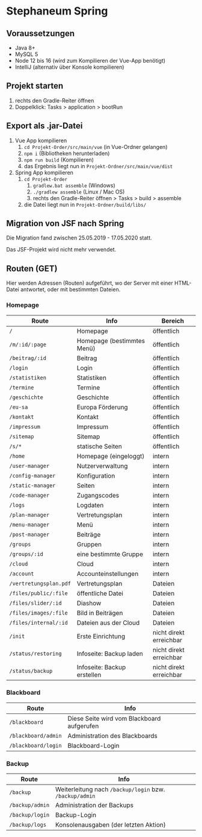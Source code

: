 # Stephaneum Spring

## Voraussetzungen

- Java 8+
- MySQL 5
- Node 12 bis 16 (wird zum Kompilieren der Vue-App benötigt)
- IntelliJ (alternativ über Konsole kompilieren)

## Projekt starten

1. rechts den Gradle-Reiter öffnen
2. Doppelklick: Tasks > application > bootRun

## Export als .jar-Datei

1. Vue App kompilieren
    1. `cd Projekt-Order/src/main/vue` (in Vue-Ordner gelangen)
    2. `npm i` (Bibliotheken herunterladen)
    3. `npm run build` (Kompilieren)
    4. das Ergebnis liegt nun in `Projekt-Ordner/src/main/vue/dist`
2. Spring App kompilieren
    1. `cd Projekt-Order`
        1. `gradlew.bat assemble` (Windows)
        2. `./gradlew assemble` (Linux / Mac OS)
        3. rechts den Gradle-Reiter öffnen > Tasks > build > assemble
    2. die Datei liegt nun in `Projekt-Ordner/build/libs/`

## Migration von JSF nach Spring

Die Migration fand zwischen 25.05.2019 - 17.05.2020 statt.

Das JSF-Projekt wird nicht mehr verwendet.

## Routen (GET)

Hier werden Adressen (Routen) aufgeführt, wo der Server mit einer HTML-Datei antwortet, oder mit bestimmten Dateien.

### Homepage
| Route                  | Info                        | Bereich                 |
|------------------------|-----------------------------|-------------------------|
| `/`                    | Homepage                    | öffentlich              |
| `/m/:id/:page`         | Homepage (bestimmtes Menü)  | öffentlich              |
| `/beitrag/:id`         | Beitrag                     | öffentlich              |
| `/login`               | Login                       | öffentlich              |
| `/statistiken`         | Statistiken                 | öffentlich              |
| `/termine`             | Termine                     | öffentlich              |
| `/geschichte`          | Geschichte                  | öffentlich              |
| `/eu-sa`               | Europa Förderung            | öffentlich              |
| `/kontakt`             | Kontakt                     | öffentlich              |
| `/impressum`           | Impressum                   | öffentlich              |
| `/sitemap`             | Sitemap                     | öffentlich              |
| `/s/*`                 | statische Seiten            | öffentlich              |
| `/home`                | Homepage (eingeloggt)       | intern                  |
| `/user-manager`        | Nutzerverwaltung            | intern                  |
| `/config-manager`      | Konfiguration               | intern                  |
| `/static-manager`      | Seiten                      | intern                  |
| `/code-manager`        | Zugangscodes                | intern                  |
| `/logs`                | Logdaten                    | intern                  |
| `/plan-manager`        | Vertretungsplan             | intern                  |
| `/menu-manager`        | Menü                        | intern                  |
| `/post-manager`        | Beiträge                    | intern                  |
| `/groups`              | Gruppen                     | intern                  |
| `/groups/:id`          | eine bestimmte Gruppe       | intern                  |
| `/cloud`               | Cloud                       | intern                  |
| `/account`             | Accounteinstellungen        | intern                  |
| `/vertretungsplan.pdf` | Vertretungsplan             | Dateien                 |
| `/files/public/:file`  | öffentliche Datei           | Dateien                 |
| `/files/slider/:id`    | Diashow                     | Dateien                 |
| `/files/images/:file`  | Bild in Beiträgen           | Dateien                 |
| `/files/internal/:id`  | Dateien aus der Cloud       | Dateien                 |
| `/init`                | Erste Einrichtung           | nicht direkt erreichbar |
| `/status/restoring`    | Infoseite: Backup laden     | nicht direkt erreichbar |
| `/status/backup`       | Infoseite: Backup erstellen | nicht direkt erreichbar |

### Blackboard
| Route               | Info                                       |
|---------------------|--------------------------------------------|
| `/blackboard`       | Diese Seite wird vom Blackboard aufgerufen |
| `/blackboard/admin` | Administration des Blackboards             |
| `/blackboard/login` | Blackboard-Login                           |

### Backup
| Route           | Info                                                    |
|-----------------|---------------------------------------------------------|
| `/backup`       | Weiterleitung nach `/backup/login` bzw. `/backup/admin` |
| `/backup/admin` | Administration der Backups                              |
| `/backup/login` | Backup-Login                                            |
| `/backup/logs`  | Konsolenausgaben (der letzten Aktion)                   |